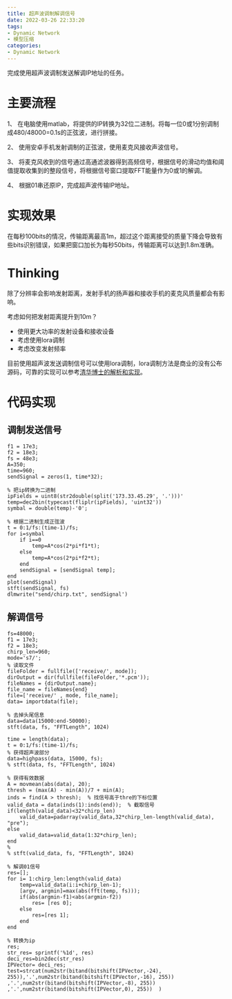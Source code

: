 ```yaml
---
title: 超声波调制解调信号  
date: 2022-03-26 22:33:20
tags:
- Dynamic Network
- 模型压缩
categories: 
- Dynamic Network
---
```


完成使用超声波调制发送解调IP地址的任务。

# 主要流程

1、 在电脑使用matlab，将提供的IP转换为32位二进制。将每一位0或1分别调制成480/48000=0.1s的正弦波，进行拼接。

2、 使用安卓手机发射调制的正弦波，使用麦克风接收声波信号。

3、 将麦克风收到的信号通过高通滤波器得到高频信号，根据信号的滑动均值和阈值提取收集到的整段信号，将根据信号窗口提取FFT能量作为0或1的解调。

4、 根据01串还原IP，完成超声波传输IP地址。

# 实现效果

在每秒100bits的情况，传输距离最高1m，超过这个距离接受的质量下降会导致有些bits识别错误，如果把窗口加长为每秒50bits，传输距离可以达到1.8m准确。

# Thinking

除了分辨率会影响发射距离，发射手机的扬声器和接收手机的麦克风质量都会有影响。

考虑如何把发射距离提升到10m？

+ 使用更大功率的发射设备和接收设备
+ 考虑使用lora调制
+ 考虑改变发射频率

目前使用超声波发送调制信号可以使用lora调制，lora调制方法是商业的没有公布源码，可靠的实现可以参考[清华博士的解析和实现](https://iot-book.github.io/9_LoRa/S2_LoRa%E9%80%9A%E4%BF%A1%E5%AE%9E%E9%AA%8C/)。

# 代码实现

## 调制发送信号

```
f1 = 17e3;   
f2 = 18e3;
fs = 48e3;      
A=350;
time=960;
sendSignal = zeros(1, time*32);

% 把ip转换为二进制
ipFields = uint8(str2double(split('173.33.45.29', '.')))'
temp=dec2bin(typecast(fliplr(ipFields), 'uint32'))
symbal = double(temp)-'0';

% 根据二进制生成正弦波
t = 0:1/fs:(time-1)/fs;
for i=symbal
    if i==0
        temp=A*cos(2*pi*f1*t);
    else
        temp=A*cos(2*pi*f2*t);
    end
    sendSignal = [sendSignal temp];
end
plot(sendSignal)
stft(sendSignal, fs)
dlmwrite("send/chirp.txt", sendSignal')
```

## 解调信号

```
fs=48000;
f1 = 17e3;   
f2 = 18e3;
chirp_len=960;
mode='s7/';
% 读取文件
fileFolder = fullfile(['receive/', mode]);
dirOutput = dir(fullfile(fileFolder,'*.pcm'));
fileNames = {dirOutput.name};
file_name = fileNames{end}
file=['receive/' , mode, file_name];
data= importdata(file);

% 去掉头尾信息
data=data(15000:end-50000);
stft(data, fs, "FFTLength", 1024)

time = length(data);
t = 0:1/fs:(time-1)/fs;
% 获得超声波部分
data=highpass(data, 15000, fs);
% stft(data, fs, "FFTLength", 1024)

% 获得有效数据
A = movmean(abs(data), 20);
thresh = (max(A) - min(A))/7 + min(A);
inds = find(A > thresh);  % 找信号高于thre的下标位置
valid_data = data(inds(1):inds(end));  % 截取信号
if(length(valid_data)<32*chirp_len)
    valid_data=padarray(valid_data,32*chirp_len-length(valid_data), "pre");
else
    valid_data=valid_data(1:32*chirp_len);
end
% 
% stft(valid_data, fs, "FFTLength", 1024)

% 解调01信号
res=[];
for i= 1:chirp_len:length(valid_data)
    temp=valid_data(i:i+chirp_len-1);
    [argv, argmin]=max(abs(fft(temp, fs)));
    if(abs(argmin-f1)<abs(argmin-f2))
        res= [res 0];
    else
        res=[res 1];
    end
end

% 转换为ip
res;
str_res= sprintf('%1d', res)
deci_res=bin2dec(str_res)
IPVector= deci_res;
test=strcat(num2str(bitand(bitshift(IPVector,-24), 255)),'.',num2str(bitand(bitshift(IPVector,-16), 255)) ,'.',num2str(bitand(bitshift(IPVector,-8), 255)) ,'.',num2str(bitand(bitshift(IPVector,0), 255))  )
```

